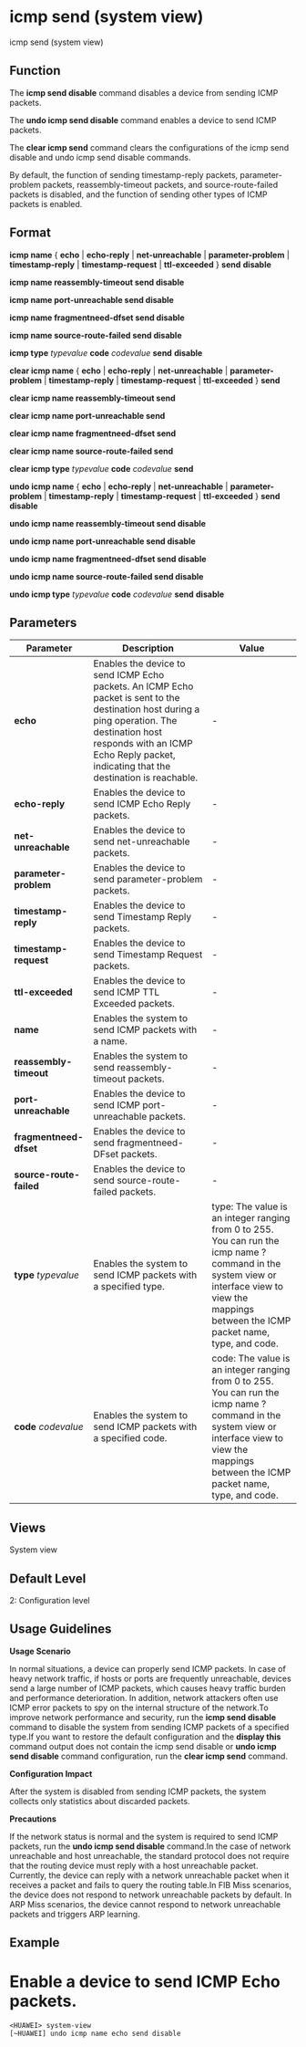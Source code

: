 icmp send (system view)
=======================

icmp send (system view)

Function
--------



The **icmp send disable** command disables a device from sending ICMP packets.

The **undo icmp send disable** command enables a device to send ICMP packets.

The **clear icmp send** command clears the configurations of the icmp send disable and undo icmp send disable commands.



By default, the function of sending timestamp-reply packets, parameter-problem packets, reassembly-timeout packets, and source-route-failed packets is disabled, and the function of sending other types of ICMP packets is enabled.


Format
------

**icmp name** { **echo** | **echo-reply** | **net-unreachable** | **parameter-problem** | **timestamp-reply** | **timestamp-request** | **ttl-exceeded** } **send** **disable**

**icmp name reassembly-timeout send disable**

**icmp name port-unreachable send disable**

**icmp name fragmentneed-dfset send disable**

**icmp name source-route-failed send disable**

**icmp type** *typevalue* **code** *codevalue* **send** **disable**

**clear icmp name** { **echo** | **echo-reply** | **net-unreachable** | **parameter-problem** | **timestamp-reply** | **timestamp-request** | **ttl-exceeded** } **send**

**clear icmp name reassembly-timeout send**

**clear icmp name port-unreachable send**

**clear icmp name fragmentneed-dfset send**

**clear icmp name source-route-failed send**

**clear icmp type** *typevalue* **code** *codevalue* **send**

**undo icmp name** { **echo** | **echo-reply** | **net-unreachable** | **parameter-problem** | **timestamp-reply** | **timestamp-request** | **ttl-exceeded** } **send** **disable**

**undo icmp name reassembly-timeout send disable**

**undo icmp name port-unreachable send disable**

**undo icmp name fragmentneed-dfset send disable**

**undo icmp name source-route-failed send disable**

**undo icmp type** *typevalue* **code** *codevalue* **send** **disable**


Parameters
----------

| Parameter | Description | Value |
| --- | --- | --- |
| **echo** | Enables the device to send ICMP Echo packets. An ICMP Echo packet is sent to the destination host during a ping operation. The destination host responds with an ICMP Echo Reply packet, indicating that the destination is reachable. | - |
| **echo-reply** | Enables the device to send ICMP Echo Reply packets. | - |
| **net-unreachable** | Enables the device to send net-unreachable packets. | - |
| **parameter-problem** | Enables the device to send parameter-problem packets. | - |
| **timestamp-reply** | Enables the device to send Timestamp Reply packets. | - |
| **timestamp-request** | Enables the device to send Timestamp Request packets. | - |
| **ttl-exceeded** | Enables the device to send ICMP TTL Exceeded packets. | - |
| **name** | Enables the system to send ICMP packets with a name. | - |
| **reassembly-timeout** | Enables the system to send reassembly-timeout packets. | - |
| **port-unreachable** | Enables the device to send ICMP port-unreachable packets. | - |
| **fragmentneed-dfset** | Enables the device to send fragmentneed-DFset packets. | - |
| **source-route-failed** | Enables the device to send source-route-failed packets. | - |
| **type** *typevalue* | Enables the system to send ICMP packets with a specified type. | type: The value is an integer ranging from 0 to 255. You can run the icmp name ? command in the system view or interface view to view the mappings between the ICMP packet name, type, and code. |
| **code** *codevalue* | Enables the system to send ICMP packets with a specified code. | code: The value is an integer ranging from 0 to 255. You can run the icmp name ? command in the system view or interface view to view the mappings between the ICMP packet name, type, and code. |



Views
-----

System view


Default Level
-------------

2: Configuration level


Usage Guidelines
----------------

**Usage Scenario**



In normal situations, a device can properly send ICMP packets. In case of heavy network traffic, if hosts or ports are frequently unreachable, devices send a large number of ICMP packets, which causes heavy traffic burden and performance deterioration. In addition, network attackers often use ICMP error packets to spy on the internal structure of the network.To improve network performance and security, run the **icmp send disable** command to disable the system from sending ICMP packets of a specified type.If you want to restore the default configuration and the **display this** command output does not contain the icmp send disable or **undo icmp send disable** command configuration, run the **clear icmp send** command.



**Configuration Impact**



After the system is disabled from sending ICMP packets, the system collects only statistics about discarded packets.



**Precautions**



If the network status is normal and the system is required to send ICMP packets, run the **undo icmp send disable** command.In the case of network unreachable and host unreachable, the standard protocol does not require that the routing device must reply with a host unreachable packet. Currently, the device can reply with a network unreachable packet when it receives a packet and fails to query the routing table.In FIB Miss scenarios, the device does not respond to network unreachable packets by default. In ARP Miss scenarios, the device cannot respond to network unreachable packets and triggers ARP learning.




Example
-------

# Enable a device to send ICMP Echo packets.
```
<HUAWEI> system-view
[~HUAWEI] undo icmp name echo send disable

```